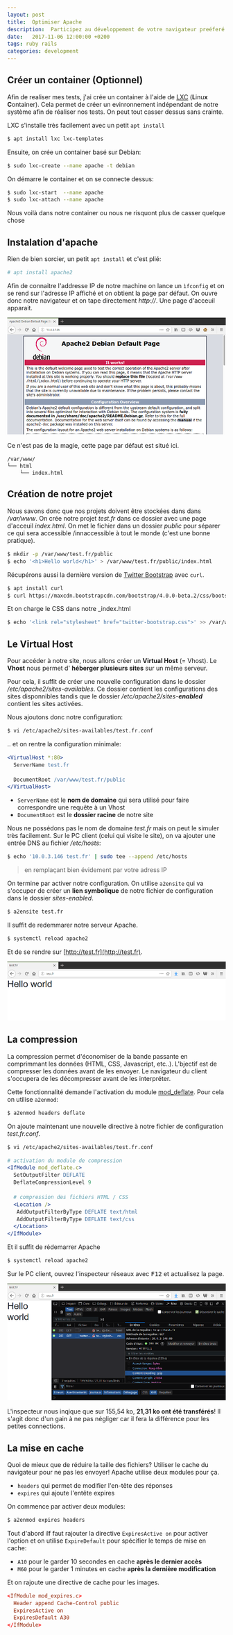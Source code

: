 ```yaml
---
layout: post
title:  Optimiser Apache
description:  Participez au développement de votre navigateur preéferé
date:   2017-11-06 12:00:00 +0200
tags: ruby rails
categories: development
---
```


## Créer un container (Optionnel) 

Afin de realiser mes tests, j'ai crée un container à l'aide de [LXC](https://linuxcontainers.org/fr/) (**L**inu**x** **C**ontainer). Cela permet de créer un evinronnement indépendant de notre système afin de réaliser nos tests. On peut tout casser dessus sans crainte.

LXC s'installe très facilement avec un petit `apt install`

~~~bash
$ apt install lxc lxc-templates
~~~

Ensuite, on crée un container basé sur Debian:

~~~bash
$ sudo lxc-create --name apache -t debian
~~~

On démarre le container et on se connecte dessus:

~~~bash
$ sudo lxc-start  --name apache 
$ sudo lxc-attach --name apache
~~~

Nous voilà dans notre container ou nous ne risquont plus de casser quelque chose

## Instalation d'apache

Rien de bien sorcier, un petit `apt install` et c'est plié:

~~~bash
# apt install apache2
~~~

Afin de connaitre l'addresse IP de notre machine on lance un `ìfconfig` et on se rend sur l'adresse IP affiché et on obtient la page par défaut. On ouvre donc notre navigateur et on tape directement _http://<mon-ip>_. Une page d'acceuil apparait.

![Page par défaut d'Apache](/img/blog/debian_apache_works.png)

Ce n'est pas de la magie, cette page par défaut est situé ici. 

~~~plain
/var/www/
└── html
    └── index.html
~~~


## Création de notre projet

Nous savons donc que nos projets doivent être stockées dans dans _/var/www_. On crée notre projet _test.fr_ dans ce dossier avec une page d'acceuil _index.html_. On met le fichier dans un dossier _public_ pour séparer ce qui sera accessible /innaccessible  à tout le monde (c'est une bonne pratique). 

~~~bash
$ mkdir -p /var/www/test.fr/public
$ echo '<h1>Hello world</h1>' > /var/www/test.fr/public/index.html
~~~

Récupérons aussi la dernière version de [Twitter Bootstrap](http://getbootstrap.com) avec `curl`.

~~~bash
$ apt install curl
$ curl https://maxcdn.bootstrapcdn.com/bootstrap/4.0.0-beta.2/css/bootstrap.css > /var/www/test.fr/public/twitter-bootstrap.css
~~~

Et on charge le CSS dans notre _index.html

~~~bash
$ echo '<link rel="stylesheet" href="twitter-bootstrap.css">' >> /var/www/test.fr/public/index.html
~~~

## Le Virtual Host

Pour accéder à notre site, nous allons créer un **Virtual Host** (= Vhost). Le **Vhost** nous permet d' **héberger plusieurs sites** sur un même serveur.

Pour cela, il suffit de créer une nouvelle configuration dans le dossier _/etc/apache2/sites-availables_. Ce dossier contient les configurations des sites disponnibles tandis que le dossier _/etc/apache2/sites-**enabled**_ contient les sites activées.

Nous ajoutons donc notre configuration:

~~~bash
$ vi /etc/apache2/sites-availables/test.fr.conf
~~~

.. et on rentre la configuration minimale:

~~~apache
<VirtualHost *:80>
  ServerName test.fr

  DocumentRoot /var/www/test.fr/public
</VirtualHost>
~~~

* `ServerName` est le **nom de domaine** qui sera utilisé pour faire correspondre une requête à un Vhost
* `DocumentRoot` est le **dossier racine** de notre site

Nous ne possédons pas le nom de domaine _test.fr_ mais on peut le simuler très facilement. Sur le PC client (celui qui visite le site), on va ajouter une entrée DNS au fichier _/etc/hosts_:

~~~bash
$ echo '10.0.3.146 test.fr' | sudo tee --append /etc/hosts
~~~

> en remplaçant bien évidement par votre adress IP


On termine par activer notre configuration. On utilise `a2ensite` qui va s'occuper de créer un **lien symbolique** de notre fichier de configuration dans le dossier *sites-enabled*.

~~~bash
$ a2ensite test.fr
~~~

Il suffit de redemmarer notre serveur Apache.

~~~bash
$ systemctl reload apache2
~~~

Et de se rendre sur [http://test.fr](http://test.fr).

![Page d'acceuil de test.fr](/img/blog/debian_apache_hello_world.png)

## La compression

La compression permet d'économiser de la bande passante en comprimmant les données (HTML, CSS, Javascript, etc..). L'bjectif est de compresser les données avant de les envoyer. Le navigateur du client s'occupera de les décompresser avant de les interpréter.

Cette fonctionnalité demande l'activation du module [mod_deflate](http://httpd.apache.org/docs/2.0/mod/mod_deflate.html). Pour cela on utilise `a2enmod`:

~~~bash
$ a2enmod headers deflate
~~~

On ajoute maintenant une nouvelle directive à notre fichier de configuration _test.fr.conf_.

~~~bash
$ vi /etc/apache2/sites-availables/test.fr.conf
~~~

~~~apache
# activation du module de compression
<IfModule mod_deflate.c>
  SetOutputFilter DEFLATE
  DeflateCompressionLevel 9

  # compression des fichiers HTML / CSS
  <Location />
   AddOutputFilterByType DEFLATE text/html
   AddOutputFilterByType DEFLATE text/css
  </Location>
</IfModule>
~~~

Et il suffit de rédemarrer Apache

~~~bash
$ systemctl reload apache2
~~~

Sur le PC client, ouvrez l'inspecteur réseaux avec <kbd>F12</kbd> et actualisez la page.

![Page d'acceuil de test.fr](/img/blog/debian_apache_deflate.png)

L'inspecteur nous inqique que sur 155,54 ko, **21,31 ko ont été transférés**! Il s'agit donc d'un gain à ne pas négliger car il fera la différence pour les petites connections.

## La mise en cache

Quoi de mieux que de réduire la taille des fichiers? Utiliser le cache du navigateur pour ne pas les envoyer! Apache utilise deux modules pour ça.

* `headers` qui permet de modifier l'en-tête des réponses
* `expires` qui ajoute l'entête expires

On commence par activer deux modules:

~~~bash
$ a2enmod expires headers
~~~

Tout d'abord  ilf faut rajouter la directive `ExpiresActive on` pour activer l'option et on utilise `ExpireDefault` pour spécifier le temps de mise en cache:

* `A10` pour le garder 10 secondes en cache **après le dernier accès**
* `M60` pour le garder 1 minutes en cache **après la dernière modification**

 Et on rajoute une directive de cache pour les images.

~~~conf
<IfModule mod_expires.c>
  Header append Cache-Control public
  ExpiresActive on
  ExpiresDefault A30
</IfModule>
~~~

